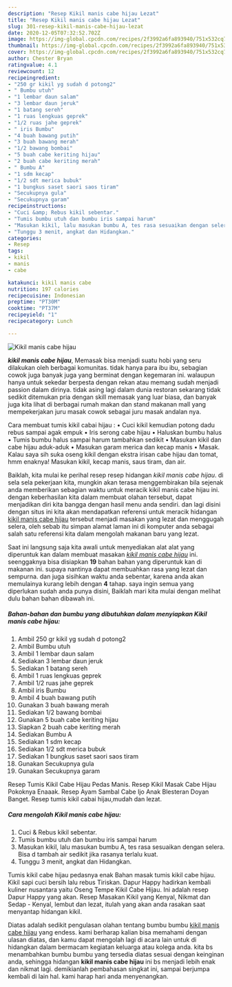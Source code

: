 ```yaml
---
description: "Resep Kikil manis cabe hijau Lezat"
title: "Resep Kikil manis cabe hijau Lezat"
slug: 301-resep-kikil-manis-cabe-hijau-lezat
date: 2020-12-05T07:32:52.702Z
image: https://img-global.cpcdn.com/recipes/2f3992a6fa893940/751x532cq70/kikil-manis-cabe-hijau-foto-resep-utama.jpg
thumbnail: https://img-global.cpcdn.com/recipes/2f3992a6fa893940/751x532cq70/kikil-manis-cabe-hijau-foto-resep-utama.jpg
cover: https://img-global.cpcdn.com/recipes/2f3992a6fa893940/751x532cq70/kikil-manis-cabe-hijau-foto-resep-utama.jpg
author: Chester Bryan
ratingvalue: 4.1
reviewcount: 12
recipeingredient:
- "250 gr kikil yg sudah d potong2"
- " Bumbu utuh"
- "1 lembar daun salam"
- "3 lembar daun jeruk"
- "1 batang sereh"
- "1 ruas lengkuas geprek"
- "1/2 ruas jahe geprek"
- " iris Bumbu"
- "4 buah bawang putih"
- "3 buah bawang merah"
- "1/2 bawang bombai"
- "5 buah cabe keriting hijau"
- "2 buah cabe keriting merah"
- " Bumbu A"
- "1 sdm kecap"
- "1/2 sdt merica bubuk"
- "1 bungkus saset saori saos tiram"
- "Secukupnya gula"
- "Secukupnya garam"
recipeinstructions:
- "Cuci &amp; Rebus kikil sebentar."
- "Tumis bumbu utuh dan bumbu iris sampai harum"
- "Masukan kikil, lalu masukan bumbu A, tes rasa sesuaikan dengan selera. Bisa d tambah air sedikit jika rasanya terlalu kuat."
- "Tunggu 3 menit, angkat dan Hidangkan."
categories:
- Resep
tags:
- kikil
- manis
- cabe

katakunci: kikil manis cabe 
nutrition: 197 calories
recipecuisine: Indonesian
preptime: "PT30M"
cooktime: "PT37M"
recipeyield: "1"
recipecategory: Lunch

---
```



![Kikil manis cabe hijau](https://img-global.cpcdn.com/recipes/2f3992a6fa893940/751x532cq70/kikil-manis-cabe-hijau-foto-resep-utama.jpg)

<b><i>kikil manis cabe hijau</i></b>, Memasak bisa menjadi suatu hobi yang seru dilakukan oleh berbagai komunitas. tidak hanya para ibu ibu, sebagian cowok juga banyak juga yang berminat dengan kegemaran ini. walaupun hanya untuk sekedar berpesta dengan rekan atau memang sudah menjadi passion dalam dirinya. tidak asing lagi dalam dunia restoran sekarang tidak sedikit ditemukan pria dengan skill memasak yang luar biasa, dan banyak juga kita lihat di berbagai rumah makan dan stand makanan mall yang mempekerjakan juru masak cowok sebagai juru masak andalan nya.

Cara membuat tumis kikil cabai hijau : • Cuci kikil kemudian potong dadu rebus sampai agak empuk • Iris serong cabe hijau • Haluskan bumbu halus • Tumis bumbu halus sampai harum tambahkan sedikit • Masukan kikil dan cabe hijau aduk-aduk • Masukan garam merica dan kecap manis • Masak. Kalau saya sih suka oseng kikil dengan ekstra irisan cabe hijau dan tomat, hmm enaknya! Masukan kikil, kecap manis, saus tiram, dan air.

Baiklah, kita mulai ke perihal resep resep hidangan <i>kikil manis cabe hijau</i>. di sela sela pekerjaan kita, mungkin akan terasa menggembirakan bila sejenak anda memberikan sebagian waktu untuk meracik kikil manis cabe hijau ini. dengan keberhasilan kita dalam membuat olahan tersebut, dapat menjadikan diri kita bangga dengan hasil menu anda sendiri. dan lagi disini dengan situs ini kita akan mendapatkan referensi untuk meracik hidangan <u>kikil manis cabe hijau</u> tersebut menjadi masakan yang lezat dan menggugah selera, oleh sebab itu simpan alamat laman ini di komputer anda sebagai salah satu referensi kita dalam mengolah makanan baru yang lezat.


Saat ini langsung saja kita awali untuk menyediakan alat alat yang diperuntuk kan dalam membuat masakan <u><i>kikil manis cabe hijau</i></u> ini. seenggaknya bisa disiapkan <b>19</b> bahan bahan yang diperuntuk kan di makanan ini. supaya nantinya dapat membuahkan rasa yang lezat dan sempurna. dan juga sisihkan waktu anda sebentar, karena anda akan memulainya kurang lebih dengan <b>4</b> tahap. saya ingin semua yang diperlukan sudah anda punya disini, Baiklah mari kita mulai dengan melihat dulu bahan bahan dibawah ini.

<!--inarticleads1-->

##### Bahan-bahan dan bumbu yang dibutuhkan dalam menyiapkan Kikil manis cabe hijau:

1. Ambil 250 gr kikil yg sudah d potong2
1. Ambil  Bumbu utuh
1. Ambil 1 lembar daun salam
1. Sediakan 3 lembar daun jeruk
1. Sediakan 1 batang sereh
1. Ambil 1 ruas lengkuas geprek
1. Ambil 1/2 ruas jahe geprek
1. Ambil  iris Bumbu
1. Ambil 4 buah bawang putih
1. Gunakan 3 buah bawang merah
1. Sediakan 1/2 bawang bombai
1. Gunakan 5 buah cabe keriting hijau
1. Siapkan 2 buah cabe keriting merah
1. Sediakan  Bumbu A
1. Sediakan 1 sdm kecap
1. Sediakan 1/2 sdt merica bubuk
1. Sediakan 1 bungkus saset saori saos tiram
1. Gunakan Secukupnya gula
1. Gunakan Secukupnya garam


Resep Tumis Kikil Cabe Hijau Pedas Manis. Resep Kikil Masak Cabe Hijau Pokoknya Enaaak. Resep Ayam Sambal Cabe Ijo Anak Blesteran Doyan Banget. Resep tumis kikil cabai hijau,mudah dan lezat. 

<!--inarticleads2-->

##### Cara mengolah Kikil manis cabe hijau:

1. Cuci &amp; Rebus kikil sebentar.
1. Tumis bumbu utuh dan bumbu iris sampai harum
1. Masukan kikil, lalu masukan bumbu A, tes rasa sesuaikan dengan selera. Bisa d tambah air sedikit jika rasanya terlalu kuat.
1. Tunggu 3 menit, angkat dan Hidangkan.


Tumis kikil cabe hijau pedasnya enak Bahan masak tumis kikil cabe hijau. Kikil sapi cuci bersih lalu rebus Tiriskan. Dapur Happy hadirkan kembali kuliner nusantara yaitu Oseng Tempe Kikil Cabe Hijau. Ini adalah resep Dapur Happy yang akan. Resep Masakan Kikil yang Kenyal, Nikmat dan Sedap - Kenyal, lembut dan lezat, itulah yang akan anda rasakan saat menyantap hidangan kikil. 

Diatas adalah sedikit pengulasan olahan tentang bumbu bumbu <u>kikil manis cabe hijau</u> yang endess. kami berharap kalian bisa memahami dengan ulasan diatas, dan kamu dapat mengolah lagi di acara lain untuk di hidangkan dalam bermacam kegiatan keluarga atau kolega anda. kita bs menambahkan bumbu bumbu yang tersedia diatas sesuai dengan keinginan anda, sehingga hidangan <b>kikil manis cabe hijau</b> ini bs menjadi lebih enak dan nikmat lagi. demikianlah pembahasan singkat ini, sampai berjumpa kembali di lain hal. kami harap hari anda menyenangkan.
